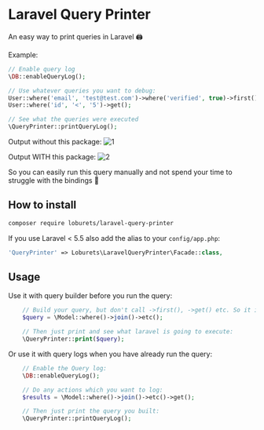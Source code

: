 # Laravel Query Printer

An easy way to print queries in Laravel 🖨️

Example:

```PHP
// Enable query log
\DB::enableQueryLog();

// Use whatever queries you want to debug:
User::where('email', 'test@test.com')->where('verified', true)->first();
User::where('id', '<', '5')->get();

// See what the queries were executed
\QueryPrinter::printQueryLog();
```

Output without this package:
![1](https://user-images.githubusercontent.com/5417461/130602821-0d93551d-71e7-44c7-b4ad-4f8af1c071f2.png)

Output WITH this package:
![2](https://user-images.githubusercontent.com/5417461/130602831-85a47a6c-fa2f-4115-ad1a-066efd03cbf1.png)

So you can easily run this query manually and not spend your time to struggle with the bindings 🙌

## How to install

```Bash
composer require loburets/laravel-query-printer
```

If you use Laravel < 5.5 also add the alias to your `config/app.php`:

```PHP
'QueryPrinter' => Loburets\LaravelQueryPrinter\Facade::class,
```

## Usage

Use it with query builder before you run the query:

```PHP
    // Build your query, but don't call ->first(), ->get() etc. So it is an instance of the Query Builder here:
    $query = \Model::where()->join()->etc();

    // Then just print and see what laravel is going to execute:
    \QueryPrinter::print($query);
```

Or use it with query logs when you have already run the query:

```PHP
    // Enable the Query log:
    \DB::enableQueryLog();

    // Do any actions which you want to log:
    $results = \Model::where()->join()->etc()->get();

    // Then just print the query you built:
    \QueryPrinter::printQueryLog();
```
